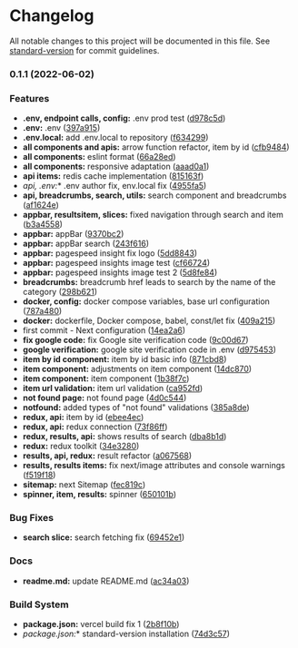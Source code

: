 # Changelog

All notable changes to this project will be documented in this file. See [standard-version](https://github.com/conventional-changelog/standard-version) for commit guidelines.

### 0.1.1 (2022-06-02)


### Features

* **.env, endpoint calls, config:** .env prod test ([d978c5d](https://github.com/rudyalvaradobeltran/mercado-libre-test-practico/commit/d978c5dbd448b96c4dbdb48b9fbb0fab286de167))
* **.env:** .env ([397a915](https://github.com/rudyalvaradobeltran/mercado-libre-test-practico/commit/397a9159e17677a184f2b7e9966b90a88bc161f0))
* **.env.local:** add .env.local to repository ([f634299](https://github.com/rudyalvaradobeltran/mercado-libre-test-practico/commit/f634299a72ff9f8ea2c362cbd1dfb7d60199184a))
* **all components and apis:** arrow function refactor, item by id ([cfb9484](https://github.com/rudyalvaradobeltran/mercado-libre-test-practico/commit/cfb9484696986eb394bd862657e588a224aae480))
* **all components:** eslint format ([66a28ed](https://github.com/rudyalvaradobeltran/mercado-libre-test-practico/commit/66a28ed3cc2c7456136bcfc59be8eb4a65e031eb))
* **all components:** responsive adaptation ([aaad0a1](https://github.com/rudyalvaradobeltran/mercado-libre-test-practico/commit/aaad0a1dc06f3012a07ae471cbc6ba9e1dfba236))
* **api items:** redis cache implementation ([815163f](https://github.com/rudyalvaradobeltran/mercado-libre-test-practico/commit/815163f0d44dfaeaf26508769588f1e9307ec4f0))
* **api, .env*:** .env author fix, env.local fix ([4955fa5](https://github.com/rudyalvaradobeltran/mercado-libre-test-practico/commit/4955fa52f9af9967823af7f19f04d836372252b2))
* **api, breadcrumbs, search, utils:** search component and breadcrumbs ([af1624e](https://github.com/rudyalvaradobeltran/mercado-libre-test-practico/commit/af1624efc05995fcab5fd7e577e44ec6b80917e2))
* **appbar, resultsitem, slices:** fixed navigation through search and item ([b3a4558](https://github.com/rudyalvaradobeltran/mercado-libre-test-practico/commit/b3a4558f60fac4d44c14c6cf193dc337e9fc5dc0))
* **appbar:** appBar ([9370bc2](https://github.com/rudyalvaradobeltran/mercado-libre-test-practico/commit/9370bc28de1d9736238e7acdf7e6430874ef8167))
* **appbar:** appBar search ([243f616](https://github.com/rudyalvaradobeltran/mercado-libre-test-practico/commit/243f6160ad0507ec02e15976de60617ce08fa848))
* **appbar:** pagespeed insight fix logo ([5dd8843](https://github.com/rudyalvaradobeltran/mercado-libre-test-practico/commit/5dd88433ca62ec5fa2fa9413fa75f4bf0376bbd8))
* **appbar:** pagespeed insights image test ([cf66724](https://github.com/rudyalvaradobeltran/mercado-libre-test-practico/commit/cf66724dfb7317fe12c58a42b4f052fb26a6b133))
* **appbar:** pagespeed insights image test 2 ([5d8fe84](https://github.com/rudyalvaradobeltran/mercado-libre-test-practico/commit/5d8fe84ecf0f27c41dbba7b61cf6652b8da58048))
* **breadcrumbs:** breadcrumb href leads to search by the name of the category ([298b621](https://github.com/rudyalvaradobeltran/mercado-libre-test-practico/commit/298b621470453a029e50c45b2946178dc8907ae2))
* **docker, config:** docker compose variables, base url configuration ([787a480](https://github.com/rudyalvaradobeltran/mercado-libre-test-practico/commit/787a4803e9db028284f5ecdc2b3704df6b8fab8e))
* **docker:** dockerfile, Docker compose, babel, const/let fix ([409a215](https://github.com/rudyalvaradobeltran/mercado-libre-test-practico/commit/409a215f035249711282f2b7bc64834c8e2dd4ff))
* first commit - Next configuration ([14ea2a6](https://github.com/rudyalvaradobeltran/mercado-libre-test-practico/commit/14ea2a6b3f1650b1f9b6279adbdb113915a06770))
* **fix google code:** fix Google site verification code ([9c00d67](https://github.com/rudyalvaradobeltran/mercado-libre-test-practico/commit/9c00d670c9bda14a7810a0c7e0f56d5242ca0693))
* **google verification:** google site verification code in .env ([d975453](https://github.com/rudyalvaradobeltran/mercado-libre-test-practico/commit/d975453f8f3081ad6ca331e7bda7275f3a03c5c6))
* **item by id component:** item by id basic info ([871cbd8](https://github.com/rudyalvaradobeltran/mercado-libre-test-practico/commit/871cbd838561192f144969d6eeca3fdc7b0c512e))
* **item component:** adjustments on item component ([14dc870](https://github.com/rudyalvaradobeltran/mercado-libre-test-practico/commit/14dc8701e74e55c7037ebf3880f1f9396e6f42fa))
* **item component:** item component ([1b38f7c](https://github.com/rudyalvaradobeltran/mercado-libre-test-practico/commit/1b38f7cca2de8ecbcca850a863d38a6a85501807))
* **item url validation:** item url validation ([ca952fd](https://github.com/rudyalvaradobeltran/mercado-libre-test-practico/commit/ca952fd6a8416c7e8e0bfa751b66afdb6fb85f84))
* **not found page:** not found page ([4d0c544](https://github.com/rudyalvaradobeltran/mercado-libre-test-practico/commit/4d0c544f4d3f9dd2ac5f1dfb4dcfc2ba60f4e82c))
* **notfound:** added types of "not found" validations ([385a8de](https://github.com/rudyalvaradobeltran/mercado-libre-test-practico/commit/385a8de3faff9550cb67646091869573edd43ee8))
* **redux, api:** item by id ([ebee4ec](https://github.com/rudyalvaradobeltran/mercado-libre-test-practico/commit/ebee4ecc4976352bb46c54df7edeb781e4b56c52))
* **redux, api:** redux connection ([73f86ff](https://github.com/rudyalvaradobeltran/mercado-libre-test-practico/commit/73f86ff4d1a32bbe075dc4c05c87ef383afefe66))
* **redux, results, api:** shows results of search ([dba8b1d](https://github.com/rudyalvaradobeltran/mercado-libre-test-practico/commit/dba8b1dbcf8b519f1d3f4f832a9ba50b117fb826))
* **redux:** redux toolkit ([34e3280](https://github.com/rudyalvaradobeltran/mercado-libre-test-practico/commit/34e3280d21336c83866641e47a101bd3a93c4617))
* **results, api, redux:** result refactor ([a067568](https://github.com/rudyalvaradobeltran/mercado-libre-test-practico/commit/a0675683d2efea0e8bc80ded1cf6c6f0f304dcdb))
* **results, results items:** fix next/image attributes and console warnings ([f519f18](https://github.com/rudyalvaradobeltran/mercado-libre-test-practico/commit/f519f189126800a9b40b9709694f0fa2db4346d6))
* **sitemap:** next Sitemap ([fec819c](https://github.com/rudyalvaradobeltran/mercado-libre-test-practico/commit/fec819c5c9adcbacea8494c6596ca098593e77e4))
* **spinner, item, results:** spinner ([650101b](https://github.com/rudyalvaradobeltran/mercado-libre-test-practico/commit/650101b1618ecd45c396b1009edb061d382f3090))


### Bug Fixes

* **search slice:** search fetching fix ([69452e1](https://github.com/rudyalvaradobeltran/mercado-libre-test-practico/commit/69452e162e76f73acaa8c9d3e728857156a9f800))


### Docs

* **readme.md:** update README.md ([ac34a03](https://github.com/rudyalvaradobeltran/mercado-libre-test-practico/commit/ac34a03fdb71f8e752fbf7af0b650ccb0e475faa))


### Build System

* **package.json:** vercel build fix 1 ([2b8f10b](https://github.com/rudyalvaradobeltran/mercado-libre-test-practico/commit/2b8f10bf4fc81e824b82defe45b90bcc56ba4d17))
* **package*.json:** standard-version installation ([74d3c57](https://github.com/rudyalvaradobeltran/mercado-libre-test-practico/commit/74d3c57099e4211259de8b6d25aee00da1a813a0))
